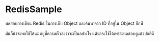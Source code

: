 RedisSample
===========

ทดสอบการเขียน Redis ในการเก็บ Object และค้นหาจาก ID ที่อยู่ใน Object อีกที


มันก็น่าจะพอใช้ได้นะ อยู่ที่ความเร็วล่ะว่าจะเป็นอย่างไร แต่น่าจะใช้ได้เพราะทดสอบดูแล้วปกติดี
